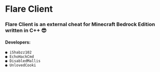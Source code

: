 # Flare Client
### **Flare Client is an external cheat for Minecraft Bedrock Edition written in C++ :sunglasses:** 

#### Developers:

```
● iShabzz102 
● EchoHackCmd
● DisabledMallis
● UnlovedCooki
```
